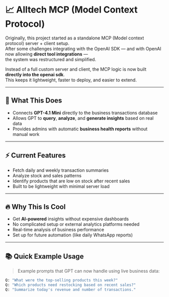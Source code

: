 # 📈 Alltech MCP (Model Context Protocol)

Originally, this project started as a standalone MCP (Model context protocol) server + client setup.  
After some challenges integrating with the OpenAI SDK — and with OpenAI now allowing **direct tool integrations** —  
the system was restructured and simplified.

Instead of a full custom server and client, the MCP logic is now built **directly into the  openai sdk**.  
This keeps it lightweight, faster to deploy, and easier to extend.

---

## 🚀 What This Does

- Connects **GPT-4.1 Mini** directly to the business transactions database
- Allows GPT to **query**, **analyze**, and **generate insights** based on real data
- Provides admins with automatic **business health reports** without manual work

---

## ⚡ Current Features

- Fetch daily and weekly transaction summaries
- Analyze stock and sales patterns
- Identify products that are low on stock after recent sales
- Built to be lightweight with minimal server load

---

## 🔥 Why This Is Cool

- Get **AI-powered** insights without expensive dashboards
- No complicated setup or external analytics platforms needed
- Real-time analysis of business performance
- Set up for future automation (like daily WhatsApp reports)

---

## 📚 Quick Example Usage

> Example prompts that GPT can now handle using live business data:

```python
Q: "What were the top-selling products this week?"
Q: "Which products need restocking based on recent sales?"
Q: "Summarize today's revenue and number of transactions."
